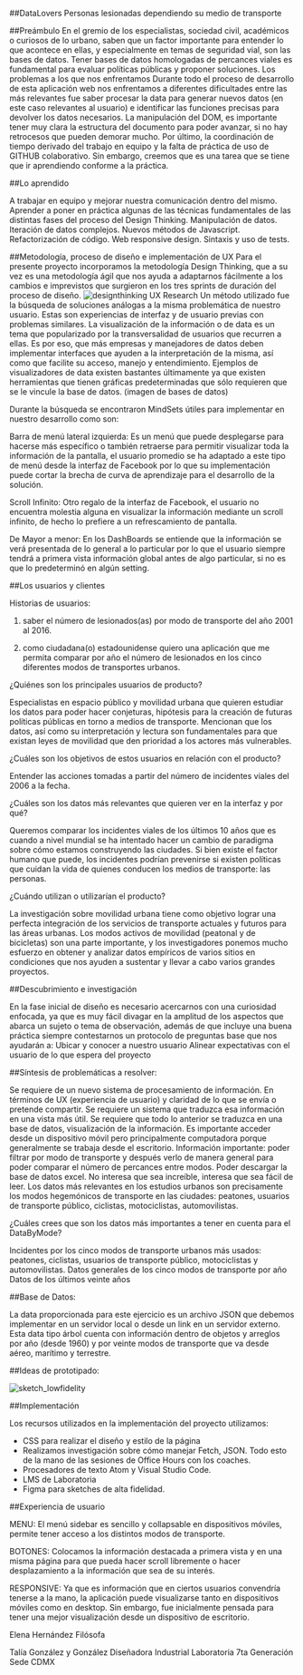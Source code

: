 ##DataLovers Personas lesionadas dependiendo su medio de transporte

##Preámbulo 
En el gremio de los especialistas, sociedad civil, académicos o curiosos de lo urbano, saben que un factor importante para entender lo que acontece en ellas, y especialmente en temas de seguridad vial, son las bases de datos. Tener bases de datos homologadas de percances viales es fundamental para evaluar políticas públicas y proponer soluciones. 
Los problemas a los que nos enfrentamos
Durante todo el proceso de desarrollo de esta aplicación web nos enfrentamos a diferentes dificultades entre las más relevantes fue saber procesar la data para generar nuevos datos (en este caso relevantes al usuario) e identificar las funciones precisas para devolver los datos necesarios.
La manipulación del DOM, es importante tener muy clara la estructura del documento para poder avanzar, si no hay retrocesos que pueden demorar mucho.
Por último, la coordinación de tiempo derivado del trabajo en equipo y la falta de práctica de uso de GITHUB colaborativo. Sin embargo, creemos que es una tarea que se tiene que ir aprendiendo conforme a la práctica.

##Lo aprendido

A trabajar en equipo y mejorar nuestra comunicación dentro del mismo. 
Aprender a poner en práctica algunas de las técnicas fundamentales de las distintas fases del proceso del Design Thinking.
Manipulación de datos.
Iteración de datos complejos.
Nuevos métodos de Javascript.
Refactorización de código.
Web responsive design.
Sintaxis y uso de tests.

##Metodología, proceso de diseño e implementación de UX
Para el presente proyecto incorporamos la metodología Design Thinking, que a su vez es una metodología ágil que nos ayuda a adaptarnos fácilmente a los cambios e imprevistos que surgieron en los tres sprints de duración del proceso de diseño. 
![designthinking](../src/data/images/designthinking.png)
UX Research
Un método utilizado fue la búsqueda de soluciones análogas a la misma problemática de nuestro usuario. Estas son experiencias de interfaz y de usuario previas con problemas similares. La visualización de la información o de data es un tema que popularizado por la transversalidad de usuarios que recurren a ellas. Es por eso, que más empresas y manejadores de datos deben implementar interfaces que ayuden a la interpretación de la misma, así como que facilite su acceso, manejo y entendimiento. 
Ejemplos de visualizadores de data existen bastantes últimamente ya que existen herramientas que tienen gráficas predeterminadas que sólo requieren que se le vincule la base de datos. 
(imagen de bases de datos)
 
Durante la búsqueda se encontraron MindSets útiles para implementar en nuestro desarrollo como son:

Barra de menú lateral izquierda: Es un menú que puede desplegarse para hacerse más específico o también retraerse para permitir visualizar toda la información de la pantalla, el usuario promedio se ha adaptado a este tipo de menú desde la interfaz de Facebook por lo que su implementación puede cortar la brecha de curva de aprendizaje para el desarrollo de la solución.

Scroll Infinito: Otro regalo de la interfaz de Facebook, el usuario no encuentra molestia alguna en visualizar la información mediante un scroll infinito, de hecho lo prefiere a un refrescamiento de pantalla.

De Mayor a menor: En los DashBoards se entiende que la información se verá presentada de lo general a lo particular por lo que el usuario siempre tendrá a primera vista información global antes de algo particular, si no es que lo predeterminó en algún setting.

##Los usuarios y clientes

Historias de usuarios:

1. saber el número de lesionados(as) por modo de transporte del año 2001 al 2016. 

2. como ciudadana(o) estadounidense quiero una aplicación que me permita comparar por año el número de lesionados en los cinco diferentes modos de transportes urbanos. 

¿Quiénes son los principales usuarios de producto?

Especialistas en espacio público y movilidad urbana que quieren estudiar los datos para poder hacer conjeturas, hipótesis para la creación de futuras políticas públicas en torno a medios de transporte.  Mencionan que los datos, así como su interpretación y lectura son fundamentales para que existan leyes de movilidad que den prioridad a los actores más vulnerables.


¿Cuáles son los objetivos de estos usuarios en relación con el producto?

Entender las acciones tomadas a partir del número de incidentes viales del 2006 a la fecha. 

¿Cuáles son los datos más relevantes que quieren ver en la interfaz y por qué?

Queremos comparar los incidentes viales de los últimos 10 años que es cuando a nivel mundial se ha intentado hacer un cambio de paradigma sobre cómo estamos construyendo las ciudades. Si bien existe el factor humano que puede, los incidentes podrían prevenirse si existen políticas que cuidan la vida de quienes conducen los medios de transporte: las personas. 

¿Cuándo utilizan o utilizarían el producto?

La investigación sobre movilidad urbana tiene como objetivo lograr una perfecta integración de los servicios de transporte actuales y futuros para las áreas urbanas. Los modos activos de movilidad (peatonal y de bicicletas) son una parte importante, y los investigadores ponemos mucho esfuerzo en obtener y analizar datos empíricos de varios sitios en condiciones que nos ayuden a sustentar y llevar a cabo varios grandes proyectos.

##Descubrimiento e investigación

En la fase inicial de diseño es necesario acercarnos con una curiosidad enfocada, ya que es muy fácil divagar en la amplitud de los aspectos que abarca un sujeto o tema de observación, además de que incluye una buena práctica siempre contestarnos un protocolo de preguntas base que nos ayudarán a:
Ubicar y conocer a nuestro usuario
Alinear expectativas con el usuario de lo que espera del proyecto

##Síntesis de problemáticas a resolver:

Se requiere de un nuevo sistema de procesamiento de información. En términos de UX (experiencia de usuario) y claridad de lo que se envía o pretende compartir. 
Se requiere un sistema que traduzca esa información en una vista más útil. 
Se requiere que todo lo anterior se traduzca en una base de datos, visualización de la información. 
Es importante acceder desde un dispositivo móvil pero principalmente computadora porque generalmente se trabaja desde el escritorio.
Información importante: poder filtrar por modo de transporte y después verlo de manera general para poder comparar el número de percances entre modos. 
Poder descargar la base de datos excel.
No interesa que sea increíble, interesa que sea fácil de leer.
Los datos más relevantes en los estudios urbanos son precisamente los modos hegemónicos de transporte en las ciudades: peatones, usuarios de transporte público, ciclistas, motociclistas, automovilistas. 

¿Cuáles crees que son los datos más importantes a tener en cuenta para el DataByMode?

Incidentes por los cinco modos de transporte urbanos más usados: peatones, ciclistas, usuarios de transporte público, motociclistas y automovilistas. 
Datos generales de los cinco modos de transporte por año
Datos de los últimos veinte años

##Base de Datos:

La data proporcionada para este ejercicio es un archivo JSON que debemos implementar en un servidor local o desde un link en un servidor externo. Esta data tipo árbol cuenta con información dentro de objetos y arreglos por año (desde 1960) y por veinte modos de transporte que va desde aéreo, marítimo y terrestre.

##Ideas de prototipado:

![sketch_lowfidelity](https://raw.githubusercontent.com/UnaTal/cdmx-2019-01-bc-core-data-lovers/ramaTalia/src/images/sketch_lowfidelity)

##Implementación

Los recursos utilizados en la implementación del proyecto utilizamos:

- CSS para realizar el diseño y estilo de la página
- Realizamos investigación sobre cómo manejar Fetch, JSON. Todo esto de la mano de las sesiones de Office Hours con los coaches.
- Procesadores de texto Atom y Visual Studio Code.
- LMS de Laboratoria
- Figma para sketches de alta fidelidad. 

##Experiencia de usuario

MENU: El menú sidebar es sencillo y collapsable en dispositivos móviles, permite tener acceso a los distintos modos de transporte.

BOTONES: Colocamos la información destacada a primera vista y en una misma página para que pueda hacer scroll libremente o hacer desplazamiento a la información que sea de su interés.

RESPONSIVE: Ya que es información que en ciertos usuarios convendría tenerse a la mano, la aplicación puede visualizarse tanto en dispositivos móviles como en desktop. Sin embargo, fue inicialmente pensada para tener una mejor visualización desde un dispositivo de escritorio.

Elena Hernández
Filósofa

Talía González y González
Diseñadora Industrial Laboratoria 7ta Generación Sede CDMX